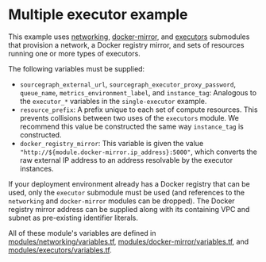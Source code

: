 # Multiple executor example

This example uses [networking](https://registry.terraform.io/modules/sourcegraph/executors/aws/5.9.0/submodules/networking), [docker-mirror](https://registry.terraform.io/modules/sourcegraph/executors/aws/5.9.0/submodules/docker-mirror), and [executors](https://registry.terraform.io/modules/sourcegraph/executors/aws/5.9.0/submodules/executors) submodules that provision a network, a Docker registry mirror, and sets of resources running one or more types of executors.

The following variables must be supplied:

- `sourcegraph_external_url`, `sourcegraph_executor_proxy_password`, `queue_name`, `metrics_environment_label`, and `instance_tag`: Analogous to the `executor_*` variables in the `single-executor` example.
- `resource_prefix`: A prefix unique to each set of compute resources. This prevents collisions between two uses of the `executors` module. We recommend this value be constructed the same way `instance_tag` is constructed.
- `docker_registry_mirror`: This variable is given the value `"http://${module.docker-mirror.ip_address}:5000"`, which converts the raw external IP address to an address resolvable by the executor instances.

If your deployment environment already has a Docker registry that can be used, only the `executor` submodule must be used (and references to the `networking` and `docker-mirror` modules can be dropped). The Docker registry mirror address can be supplied along with its containing VPC and subnet as pre-existing identifier literals.

All of these module's variables are defined in [modules/networking/variables.tf](https://github.com/sourcegraph/terraform-aws-executors/blob/v5.9.0/modules/networking/variables.tf), [modules/docker-mirror/variables.tf](https://github.com/sourcegraph/terraform-aws-executors/blob/v5.9.0/modules/docker-mirror/variables.tf), and [modules/executors/variables.tf](https://github.com/sourcegraph/terraform-aws-executors/blob/v5.9.0/modules/executors/variables.tf).
